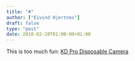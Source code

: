 ```yaml
---
title: "#"
author: ["Eivind Hjertnes"]
draft: false
type: "post"
date: 2018-02-28T01:00:00+01:00
---
```


This is too much fun:
[KD
Pro Disposable Camera](https://itunes.apple.com/us/app/kd-pro-disposable-camera/id1291297394?mt=8)
